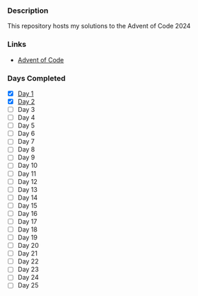### Description
This repository hosts my solutions to the Advent of Code 2024

### Links
- [Advent of Code](https://adventofcode.com/)

### Days Completed
- [x] [Day 1](https://adventofcode.com/2024/day/1)
- [X] [Day 2](https://adventofcode.com/2024/day/2)
- [ ] Day 3
- [ ] Day 4
- [ ] Day 5
- [ ] Day 6
- [ ] Day 7
- [ ] Day 8
- [ ] Day 9
- [ ] Day 10
- [ ] Day 11
- [ ] Day 12
- [ ] Day 13
- [ ] Day 14
- [ ] Day 15
- [ ] Day 16
- [ ] Day 17
- [ ] Day 18
- [ ] Day 19
- [ ] Day 20
- [ ] Day 21
- [ ] Day 22
- [ ] Day 23
- [ ] Day 24
- [ ] Day 25